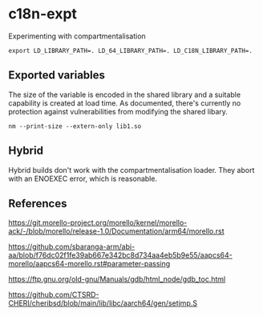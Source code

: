 # c18n-expt
Experimenting with compartmentalisation

~~~{.sh}
export LD_LIBRARY_PATH=. LD_64_LIBRARY_PATH=. LD_C18N_LIBRARY_PATH=.
~~~

## Exported variables

The size of the variable is encoded in the shared library and a suitable capability is created at load time.
As documented, there's currently no protection against vulnerabilities from modifying the shared libary.

~~~{.sh}
nm --print-size --extern-only lib1.so
~~~

## Hybrid

Hybrid builds don't work with the compartmentalisation loader. They abort with an ENOEXEC error, which is reasonable.

## References

https://git.morello-project.org/morello/kernel/morello-ack/-/blob/morello/release-1.0/Documentation/arm64/morello.rst

https://github.com/sbaranga-arm/abi-aa/blob/f76dc02f1fe39ab667e342bc8d734aa4eb5b9e55/aapcs64-morello/aapcs64-morello.rst#parameter-passing

https://ftp.gnu.org/old-gnu/Manuals/gdb/html_node/gdb_toc.html

https://github.com/CTSRD-CHERI/cheribsd/blob/main/lib/libc/aarch64/gen/setjmp.S
